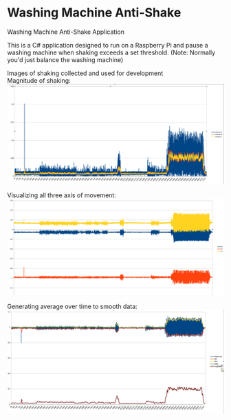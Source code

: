 # Washing Machine Anti-Shake
Washing Machine Anti-Shake Application

This is a C# application designed to run on a Raspberry Pi and pause a washing machine when shaking exceeds a set threshold. 
(Note: Normally you'd just balance the washing machine)

Images of shaking collected and used for development  
Magnitude of shaking:
![Magnitude of shaking](Data/2021-08-07_21-16-31.png "Magnitude of shaking")

Visualizing all three axis of movement:
![Visualizing all three axis of movement](Data/2021-08-07_23-54-46.png "Visualizing all three axis of movement")

Generating average over time to smooth data:
![Generating average over time to smooth data](Data/2021-08-15_12-17-52.png "Generating average over time to smooth data")
